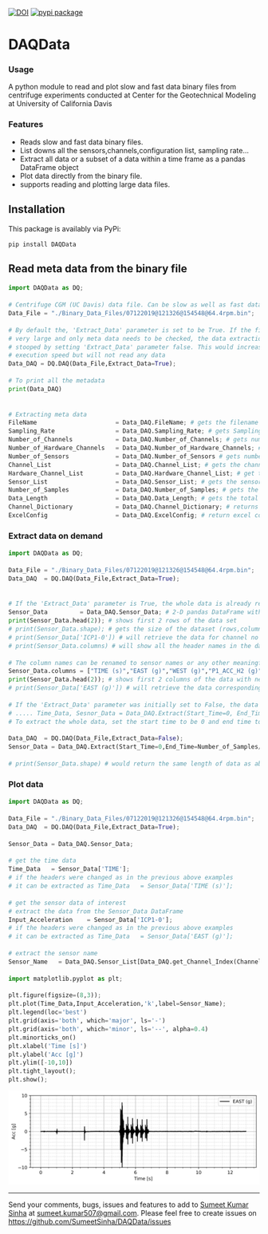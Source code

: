 [![DOI](https://zenodo.org/badge/212872540.svg)](https://zenodo.org/badge/latestdoi/212872540) [![pypi package](https://img.shields.io/pypi/v/DAQData.svg)](https://pypi.org/project/DAQData/)



DAQData
=========

### Usage

A python module to read and plot slow and fast data binary files from centrifuge experiments conducted at Center for the Geotechnical Modeling at University of California Davis

### Features
* Reads slow and fast data binary files.
* List downs all the sensors,channels,configuration list, sampling rate...
* Extract all data or a subset of a data within a time frame as a pandas DataFrame object
* Plot data directly from the binary file.
* supports reading and plotting large data files.

## Installation
This package is availably via PyPi:
```
pip install DAQData
```

## Read meta data from the binary file
```python
import DAQData as DQ;

# Centrifuge CGM (UC Davis) data file. Can be slow as well as fast data 
Data_File = "./Binary_Data_Files/07122019@121326@154548@64.4rpm.bin";

# By default the, 'Extract_Data' parameter is set to be True. If the files are
# very large and only meta data needs to be checked, the data extraction can be
# stooped by setting 'Extract_Data' parameter false. This would increase the
# execution speed but will not read any data 
Data_DAQ = DQ.DAQ(Data_File,Extract_Data=True);

# To print all the metadata 
print(Data_DAQ)


# Extracting meta data
FileName                      = Data_DAQ.FileName; # gets the filename
Sampling_Rate                 = Data_DAQ.Sampling_Rate; # gets Sampling_Rate
Number_of_Channels            = Data_DAQ.Number_of_Channels; # gets number of channels
Number_of_Hardware_Channels   = Data_DAQ.Number_of_Hardware_Channels; # gets number of hardware channels
Number_of_Sensors             = Data_DAQ.Number_of_Sensors # gets number of Xdcr_Serial Numbers (also referred as sensors)
Channel_List                  = Data_DAQ.Channel_List; # gets the channel list
Hardware_Channel_List         = Data_DAQ.Hardware_Channel_List; # get the hardware channel list
Sensor_List                   = Data_DAQ.Sensor_List; # gets the sensor list 
Number_of_Samples             = Data_DAQ.Number_of_Samples; # gets the total number of samples per sensor 
Data_Length                   = Data_DAQ.Data_Length; # gets the total data length in the binary file. Number_of_Samples*Number_of_sensors
Channel_Dictionary            = Data_DAQ.Channel_Dictionary; # returns a dictionary of channel name to the column number in the Channel List  
ExcelConfig                   = Data_DAQ.ExcelConfig; # return excel configuration file as a csv string 

```
### Extract data on demand

```python
import DAQData as DQ;

Data_File = "./Binary_Data_Files/07122019@121326@154548@64.4rpm.bin";
Data_DAQ  = DQ.DAQ(Data_File,Extract_Data=True);


# If the 'Extract_Data' parameter is True, the whole data is already read and extracted and can be easily retrieved as
Sensor_Data         = Data_DAQ.Sensor_Data;	# 2-D pandas DataFrame with column names (headers) as Channel Names 
print(Sensor_Data.head(2)); # shows first 2 rows of the data set
# print(Sensor_Data.shape); # gets the size of the dataset (rows,columns)
# print(Sensor_Data['ICP1-0']) # will retrieve the data for channel no  'ICP1-0'
# print(Sensor_Data.columns) # will show all the header names in the data. It is the same as the Channel List. 

# The column names can be renamed to sensor names or any other meaningful names as shown below
Sensor_Data.columns = ["TIME (s)","EAST (g)","WEST (g)","P1_ACC_H2 (g)","P2_ACC_H2 (g)","P1_G1 (lbf)","P1_G2 (lbf)","P1_G3 (lbf)","P1_G4 (lbf)","P1_G5 (lbf)","P1_G6 (lbf)","P1_G7 (lbf)","P1_G8 (lbf)","P2_ACC-V1 (g)","P2_ACC_H1 (g)","4th RING (g)","SOUTH (g)","P1_ACC_H1 (g)","P1_ACC_V1 (g)","NORTH (g)","P2_G1 (lbf)","P2_G2 (lbf)","P2_G3 (lbf)","P2_G4 (lbf)","P2_G5 (lbf)","P2_G6 (lbf)","P2_G7 (lbf)","P2_G8 (lbf)","P1_G9 (lbf)","P2_G9 (lbf)","dummy3","Dummy_2","PPT_5 (kPa)","PPT_3 (kPa)","PPT_9 (kPa)","PPT_1 (kPa)","PPT_8 (kPa)","PPT_6 (kPa)","PPT_2 (kPa)","PPT_7 (kPa)","PPT_5442","PPT_4 (kPa)","PPT_10 (kPa)","PPT_10_Proxy (kPa)","Dummy-127926","ACC_6 (g)","ACC_1 (g)","ACC_3 (g)","ACC_5 (g)","ACC_2 (g)","ACC_7 (g)","ACC_4 (g)","dummy21320","dummy-108849","PT 9F008","P2_LP (mm)","P2_MEM (g)","SM2 (mm)","P1_MEM (g)","P1_LP (mm)","SM1 (mm)","PPT_22 (kPa)","PPT_14 (kPa)","PPT_16 (kPa)","PPT_15 (kPa)","PPT_21 (kPa)","MS5407_115","PPT_18 (kPa)","PPT_20 (kPa)","PPT_19 (kPa)","PPT_12 (kPa)","PPT_1 (kPa)","PPT_11 (kPa)","PPT_17 (kPa)","CPT (lbf)","EXT (lbf)","PLT (lbf)","ACT (mm)"]; # here as an example the channel names 'ICP1-0' is renamed to 'EAST (g)'
print(Sensor_Data.head(2)); # shows first 2 columns of the data with new column names
# print(Sensor_Data['EAST (g)']) # will retrieve the data corresponding to column name  'EAST (g)'. Will give the same result (print(Sensor_Data['ICP1-0'])) has the headers or column names not renames 

# If the 'Extract_Data' parameter was initially set to False, the data can be extracted on demand by defining the start and end time
# ..... Time_Data, Sesnor_Data = Data_DAQ.Extract(Start_Time=0, End_Time=10)
# To extract the whole data, set the start time to be 0 and end time to be Number_of_Samples/Sampling_Rate

Data_DAQ  = DQ.DAQ(Data_File,Extract_Data=False);
Sensor_Data = Data_DAQ.Extract(Start_Time=0,End_Time=Number_of_Samples/Sampling_Rate);

# print(Sensor_Data.shape) # would return the same length of data as above 
```
### Plot data 

```python
import DAQData as DQ;

Data_File = "./Binary_Data_Files/07122019@121326@154548@64.4rpm.bin";
Data_DAQ  = DQ.DAQ(Data_File,Extract_Data=True);

Sensor_Data = Data_DAQ.Sensor_Data;

# get the time data 
Time_Data   = Sensor_Data['TIME']; 
# if the headers were changed as in the previous above examples 
# it can be extracted as Time_Data   = Sensor_Data['TIME (s)']; 

# get the sensor data of interest
# extract the data from the Sensor_Data DataFrame
Input_Acceleration    = Sensor_Data['ICP1-0'];
# if the headers were changed as in the previous above examples 
# it can be extracted as Time_Data   = Sensor_Data['EAST (g)']; 

# extract the sensor name
Sensor_Name   = Data_DAQ.Sensor_List[Data_DAQ.get_Channel_Index(Channel_Name='ICP1-0')];

import matplotlib.pyplot as plt;

plt.figure(figsize=(8,3));
plt.plot(Time_Data,Input_Acceleration,'k',label=Sensor_Name);
plt.legend(loc='best')
plt.grid(axis='both', which='major', ls='-')
plt.grid(axis='both', which='minor', ls='--', alpha=0.4)
plt.minorticks_on()
plt.xlabel('Time [s]')
plt.ylabel('Acc [g]')
plt.ylim([-10,10])
plt.tight_layout();
plt.show();
```
![example3](https://raw.githubusercontent.com/SumeetSinha/DAQData/master/Input_Motion.png)

----

Send your comments, bugs, issues and features to add to [Sumeet Kumar Sinha](http://www.sumeetksinha.com) at sumeet.kumar507@gmail.com. 
Please feel free to create issues on https://github.com/SumeetSinha/DAQData/issues
